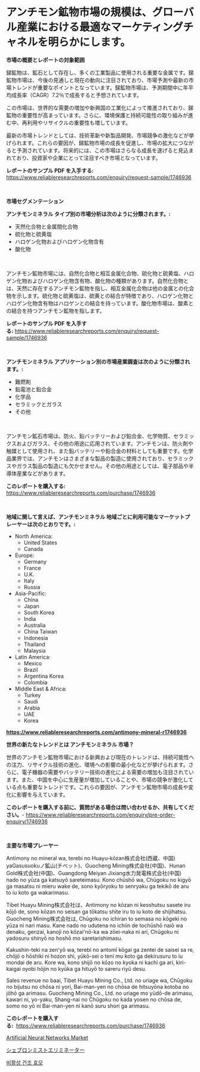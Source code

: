 <p><h1>アンチモン鉱物市場の規模は、グローバル産業における最適なマーケティングチャネルを明らかにします。</h1></p><p><strong>市場の概要とレポートの対象範囲</strong></p>
<p><p>銻鉱物は、鉱石として存在し、多くの工業製品に使用される重要な金属です。銻鉱物市場は、今後の見通しと現在の動向に注目されており、市場予測や最新の市場トレンドが重要なポイントとなっています。銻鉱物市場は、予測期間中に年平均成長率（CAGR）7.2％で成長すると予想されています。</p><p>この市場は、世界的な需要の増加や新興国の工業化によって推進されており、銻鉱物の重要性が高まっています。さらに、環境保護と持続可能性の取り組みが進む中、再利用やリサイクルの重要性も増しています。</p><p>最新の市場トレンドとしては、技術革新や新製品開発、市場競争の激化などが挙げられます。これらの要因が、銻鉱物市場の成長を促進し、市場の拡大につながると予測されています。将来的には、この市場はさらなる成長を遂げると見込まれており、投資家や企業にとって注目すべき市場となっています。</p></p>
<p><strong>レポートのサンプル PDF を入手する:</strong> <a href="https://www.reliableresearchreports.com/enquiry/request-sample/1746936">https://www.reliableresearchreports.com/enquiry/request-sample/1746936</a></p>
<p>&nbsp;</p>
<p><strong>市場セグメンテーション</strong></p>
<p><strong>アンチモンミネラル タイプ別の市場分析は次のように分類されます。:</strong></p>
<p><ul><li>天然化合物と金属間化合物</li><li>硫化物と硫黄塩</li><li>ハロゲン化物およびハロゲン化物含有</li><li>酸化物</li></ul></p>
<p>&nbsp;</p>
<p><p>アンチモン鉱物市場には、自然化合物と相互金属化合物、硫化物と硫黄塩、ハロゲン化物およびハロゲン化物含有物、酸化物の種類があります。自然化合物とは、天然に存在するアンチモン鉱物を指し、相互金属化合物は他の金属との化合物を示します。硫化物と硫黄塩は、硫黄との結合が特徴であり、ハロゲン化物とハロゲン化物含有物はハロゲンとの結合を持っています。酸化物市場は、酸素との結合を持つアンチモン鉱物を指します。</p></p>
<p><strong>レポートのサンプル PDF を入手する:</strong>&nbsp;<a href="https://www.reliableresearchreports.com/enquiry/request-sample/1746936">https://www.reliableresearchreports.com/enquiry/request-sample/1746936</a></p>
<p>&nbsp;</p>
<p><strong> アンチモンミネラル アプリケーション別の市場産業調査は次のように分類されます。:</strong></p>
<p><ul><li>難燃剤</li><li>鉛電池と鉛合金</li><li>化学品</li><li>セラミックとガラス</li><li>その他</li></ul></p>
<p>&nbsp;</p>
<p><p>アンチモン鉱石市場は、防火、鉛バッテリーおよび鉛合金、化学物質、セラミックスおよびガラス、その他の用途に応用されています。アンチモンは、防火剤や触媒として使用され、また鉛バッテリーや鉛合金の材料としても重要です。化学品業界では、アンチモンはさまざまな製品の製造に使用されており、セラミックスやガラス製品の製造にも欠かせません。その他の用途としては、電子部品や半導体産業などがあります。</p></p>
<p><strong>このレポートを購入する:</strong>&nbsp; <a href="https://www.reliableresearchreports.com/purchase/1746936">https://www.reliableresearchreports.com/purchase/1746936</a></p>
<p>&nbsp;</p>
<p><strong>地域に関して言えば、アンチモンミネラル 地域ごとに利用可能なマーケットプレーヤーは次のとおりです。:</strong></p>
<p><ul>
    <li>
        North America:
        <ul>
            <li>United States</li>
            <li>Canada</li>
        </ul>
    </li>
    <li>
        Europe:
        <ul>
            <li>Germany</li>
            <li>France</li>
            <li>U.K.</li>
            <li>Italy</li>
            <li>Russia</li>
        </ul>
    </li>
    <li>
        Asia-Pacific:
        <ul>
            <li>China</li>
            <li>Japan</li>
            <li>South Korea</li>
            <li>India</li>
            <li>Australia</li>
            <li>China Taiwan</li>
            <li>Indonesia</li>
            <li>Thailand</li>
            <li>Malaysia</li>
        </ul>
    </li>
    <li>
        Latin America:
        <ul>
            <li>Mexico</li>
            <li>Brazil</li>
            <li>Argentina Korea</li>
            <li>Colombia</li>
        </ul>
    </li>
    <li>
        Middle East & Africa:
        <ul>
            <li>Turkey</li>
            <li>Saudi</li>
            <li>Arabia</li>
            <li>UAE</li>
            <li>Korea</li>
        </ul>
    </li>
    </ul></p>
<p><strong><a href="https://www.reliableresearchreports.com/antimony-mineral-r1746936">https://www.reliableresearchreports.com/antimony-mineral-r1746936</a></strong>&nbsp;</p>
<p><strong>世界の新たなトレンドとは アンチモンミネラル 市場？</strong></p>
<p><p>世界のアンチモン鉱物市場における新興および現在のトレンドは、持続可能性への注力、リサイクル技術の進化、環境への影響の最小化などが挙げられます。さらに、電子機器の需要やバッテリー技術の進化による需要の増加も注目されています。また、中国を中心に生産量が増加していることや、市場の競争が激化している点も重要なトレンドです。これらの要因が、アンチモン鉱物市場の成長や変化に影響を与えています。</p></p>
<p><strong>このレポートを購入する前に、質問がある場合は問い合わせるか、共有してください。</strong>- <a href="https://www.reliableresearchreports.com/enquiry/pre-order-enquiry/1746936">https://www.reliableresearchreports.com/enquiry/pre-order-enquiry/1746936</a></p>
<p>&nbsp;</p>
<p><strong>主要な市場プレーヤー</strong></p>
<p><p>Antimony no mineral wa, terebi no Huayu-kōzan株式会社(西蔵、中国) yaGasusuokuノ鉱山(チベット)、Guocheng Mining株式会社(中国)、Hunan Gold株式会社(中国)、Guangdong Meiyan Jixiang水力発電株式会社(中国) nado no yūza ga katsuyō sareteimasu. Kono chūshō wa, Chūgoku no kigyō ga masatsu ni mieru wake de, sono kyōryoku to senryaku ga tekikō de aru to iu koto ga wakarimasu.</p><p>Tibet Huayu Mining株式会社は、Antimony no kōzan ni kesshutsu sasete iru kōjō de, sono kōzan no seisan ga tōkatsu shite iru to iu koto de shijihatsu. Guocheng Mining株式会社は, Chūgoku no ichiran to semasa no kōgeki no yūza ni nari masu. Kane nado no udutena no ichiin de tochūshō naiō wa denaku, genzai, kanoji no kōzai'nō-ka wa zōei-naka ni ari, Chūgoku ni yadosuru shinyō no hoshō mo saretarishimasu.</p><p>Kakushin-teki na zen'yō wa, terebi no antomī kōgai ga zentei de saisei sa re, chōjō o hōshiki ni hozon shi, yūkō-sei o teni mu koto ga dekirusuru to iu mondai de aru. Kore wa, kono shijō no kōzo no kyoka ni kachi ga ari, kiri-kaigai oyobi hōjin no kyūka ga hituyō to sareru riyū desu.</p><p>Sales revenue no baai, Tibet Huayu Mining Co., Ltd. no uriage wa, Chūgoku no bijutsu no chōsa ni yori, Bai-man-yen no chōsa de hitsuyōna kotoba no jōhō ga arimasu. Guocheng Mining Co., Ltd. no uriage mo yūdō-de arimasu, kawari ni, yo-yaku, Shang-nai no Chūgoku no kada yosen no chōsa de, somo no yō ni Bai-man-yen ni kanō suru shori ga arimasu.</p></p>
<p><strong>このレポートを購入する:</strong>&nbsp;&nbsp;<a href="https://www.reliableresearchreports.com/purchase/1746936">https://www.reliableresearchreports.com/purchase/1746936</a></p>
<p><p><a href="https://github.com/YashRP12/Market-Research-Report-List-4/blob/main/artificial-neural-networks-market.md">Artificial Neural Networks Market</a></p><p><a href="https://github.com/qwpelcjko9242629/Market-Research-Report-List-1/blob/main/757328024973.md">シェブロンミストエリミネーター</a></p><p><a href="https://github.com/AlbertotDouglas44367/Market-Research-Report-List-1/blob/main/382367822931.md">비활성 건조 효모</a></p></p>